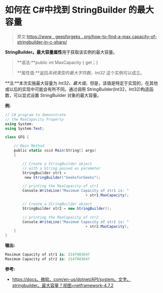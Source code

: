 # 如何在 C#中找到 StringBuilder 的最大容量

> 原文:[https://www . geesforgeks . org/how-to-find-a-max capacity-of-stringbuilder-in-c-sharp/](https://www.geeksforgeeks.org/how-to-find-the-maxcapacity-of-a-stringbuilder-in-c-sharp/)

**StringBuilder。最大容量属性**用于获取该实例的最大容量。

> **语法:**public int MaxCapacity { get；}
> 
> **属性值:**返回*系统类型的最大字符数。Int32* 这个实例可以成立。

**注:**本次实施最大容量为 *Int32。最大值*。但是，该值是特定于实现的，在其他或以后的实现中可能会有所不同。通过调用 StringBuilder(Int32，Int32)构造函数，可以显式设置 StringBuilder 对象的最大容量。

**例:**

```cs
// C# program to demonstrate
// the MaxCapacity Property
using System;
using System.Text;

class GFG {

    // Main Method
    public static void Main(String[] args)
    {

        // Create a StringBuilder object
        // with a String passed as parameter
        StringBuilder str1 = 
         new StringBuilder("GeeksforGeeks");

        // printing the MaxCapacity of str1
        Console.WriteLine("Maximum Capacity of str1 is: " 
                                     + str1.MaxCapacity);

        // Create a StringBuilder object
        StringBuilder str2 = new StringBuilder();

        // printing the MaxCapacity of str2
        Console.WriteLine("Maximum Capacity of str2 is: " 
                                     + str2.MaxCapacity);
    }
}
```

**输出:**

```cs
Maximum Capacity of str1 is: 2147483647
Maximum Capacity of str2 is: 2147483647

```

**参考:**

*   [https://docs。微软。com/en-us/dotnet/API/system。文字。stringbuilder。最大容量？视图=netframework-4.7.2](https://docs.microsoft.com/en-us/dotnet/api/system.text.stringbuilder.maxcapacity?view=netframework-4.7.2)